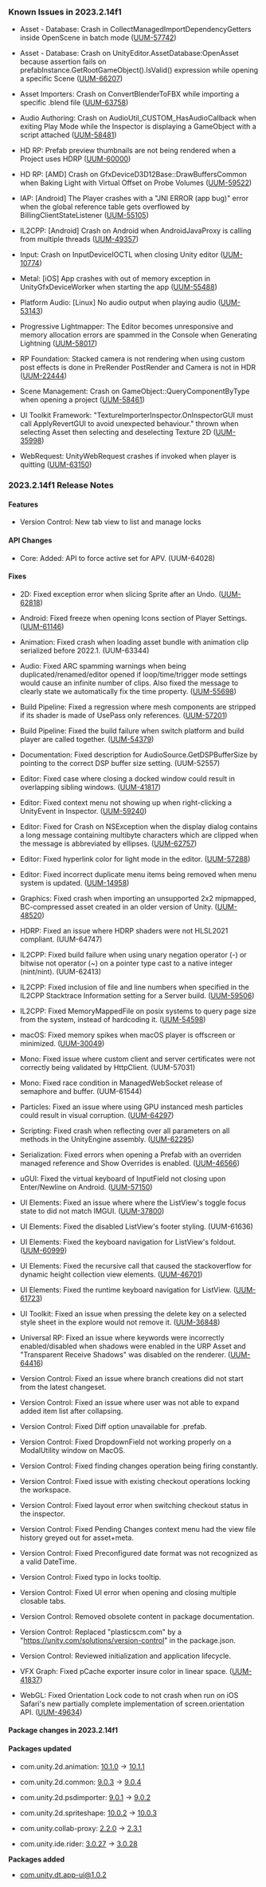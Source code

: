 ### Known Issues in 2023.2.14f1

- Asset - Database: Crash in CollectManagedImportDependencyGetters inside OpenScene in batch mode
    ([UUM-57742](https://issuetracker.unity3d.com/issues/crash-in-collectmanagedimportdependencygetters-inside-openscene-in-batch-mode))

- Asset - Database: Crash on UnityEditor.AssetDatabase:OpenAsset because assertion fails on prefabInstance.GetRootGameObject().IsValid() expression while opening a specific Scene
    ([UUM-66207](https://issuetracker.unity3d.com/issues/crash-on-unityeditor-dot-assetdatabase-openasset-because-assertion-fails-on-prefabinstance-dot-getrootgameobject-dot-isvalid-expression-while-opening-a-specific-scene))

- Asset Importers: Crash on ConvertBlenderToFBX while importing a specific .blend file
    ([UUM-63758](https://issuetracker.unity3d.com/issues/crash-on-convertblendertofbx-while-importing-a-specific-blend-file))

- Audio Authoring: Crash on AudioUtil_CUSTOM_HasAudioCallback when exiting Play Mode while the Inspector is displaying a GameObject with a script attached
    ([UUM-58481](https://issuetracker.unity3d.com/issues/crash-on-audioutil-custom-hasaudiocallback-when-exiting-play-mode-while-the-inspector-is-displaying-a-gameobject-with-an-empty-script-attached))

- HD RP: Prefab preview thumbnails are not being rendered when a Project uses HDRP
    ([UUM-60000](https://issuetracker.unity3d.com/issues/prefab-preview-thumbnails-are-not-being-rendered-when-a-project-uses-hdrp))

- HD RP: [AMD] Crash on GfxDeviceD3D12Base::DrawBuffersCommon when Baking Light with Virtual Offset on Probe Volumes 
    ([UUM-59522](https://issuetracker.unity3d.com/issues/amd-crash-on-gfxdeviced3d12base-drawbufferscommon-when-baking-light-with-virtual-offset-on-probe-volumes))

- IAP: [Android] The Player crashes with a "JNI ERROR (app bug)" error when the global reference table gets overflowed by BillingClientStateListener
    ([UUM-55105](https://issuetracker.unity3d.com/issues/android-the-player-crashes-with-a-jni-error-app-bug-error-when-the-global-reference-table-gets-overflowed-by-billingclientstatelistener))

- IL2CPP: [Android] Crash on Android when AndroidJavaProxy is calling from multiple threads
    ([UUM-49357](https://issuetracker.unity3d.com/issues/android-crash-on-android-when-androidjavaproxy-is-calling-from-multiple-threads))

- Input: Crash on InputDeviceIOCTL when closing Unity editor
    ([UUM-10774](https://issuetracker.unity3d.com/issues/crash-on-inputdeviceioctl-when-closing-unity-editor))

- Metal: [iOS] App crashes with out of memory exception in UnityGfxDeviceWorker when starting the app
    ([UUM-55488](https://issuetracker.unity3d.com/issues/ios-app-crashes-with-out-of-memory-exception-in-unitygfxdeviceworker-when-starting-the-app))

- Platform Audio: [Linux] No audio output when playing audio
    ([UUM-53143](https://issuetracker.unity3d.com/issues/linux-no-audio-output-when-playing-audio))

- Progressive Lightmapper: The Editor becomes unresponsive and memory allocation errors are spammed in the Console when Generating Lightning
    ([UUM-58017](https://issuetracker.unity3d.com/issues/the-editor-becomes-unresponsive-and-memory-allocation-errors-are-spammed-in-the-console-when-generating-lightning))

- RP Foundation: Stacked camera is not rendering when using custom post effects is done in PreRender PostRender and Camera is not in HDR
    ([UUM-22444](https://issuetracker.unity3d.com/issues/ios-stacked-camera-is-not-rendering-when-using-custom-post-effects-and-build-target-is-set-to-ios))

- Scene Management: Crash on  GameObject::QueryComponentByType when opening a project
    ([UUM-58461](https://issuetracker.unity3d.com/issues/crash-on-gameobject-querycomponentbytype-when-opening-a-project))

- UI Toolkit Framework: "TextureImporterInspector.OnInspectorGUI must call ApplyRevertGUI to avoid unexpected behaviour." thrown when selecting Asset then selecting and deselecting Texture 2D
    ([UUM-35998](https://issuetracker.unity3d.com/issues/textureimporterinspector-dot-oninspectorgui-must-call-applyrevertgui-to-avoid-unexpected-behaviour-dot-thrown-when-selecting-asset-then-selecting-and-deselecting-texture-2d))

- WebRequest: UnityWebRequest crashes if invoked when player is quitting
    ([UUM-63150](https://issuetracker.unity3d.com/issues/unitywebrequest-crashes-if-invoked-when-player-is-quitting))



### 2023.2.14f1 Release Notes

#### Features

- Version Control: New tab view to list and manage locks



#### API Changes

- Core: Added: API to force active set for APV.
    (UUM-64028)



#### Fixes

- 2D: Fixed exception error when slicing Sprite after an Undo.
    ([UUM-62818](https://issuetracker.unity3d.com/issues/automatic-slice-type-produces-different-results-and-argumentoutofrangeexception-index-was-out-of-range-must-be-non-negative-and-less-than-the-size-of-the-collection-dot-error-is-thrown-when-it-was-previously-undone))

- Android: Fixed freeze when opening Icons section of Player Settings.
    ([UUM-61146](https://issuetracker.unity3d.com/issues/android-editor-freezes-when-opening-the-icon-section-of-player-settings))

- Animation: Fixed crash when loading asset bundle with animation clip serialized before 2022.1.
    (UUM-63344)

- Audio: Fixed ARC spamming warnings when being duplicated/renamed/editor opened if loop/time/trigger mode settings would cause an infinite number of clips. Also fixed the message to clearly state we automatically fix the time property.
    ([UUM-55698](https://issuetracker.unity3d.com/issues/arc-throws-the-infinite-loop-pulse-warning-too-many-times))

- Build Pipeline: Fixed a regression where mesh components are stripped if its shader is made of UsePass only references.
    ([UUM-57201](https://issuetracker.unity3d.com/issues/uv1-data-is-lost-during-assetbundle-build-when-optimize-mesh-data-is-on))

- Build Pipeline: Fixed the build failure when switch platform and build player are called together.
    ([UUM-54379](https://issuetracker.unity3d.com/issues/android-burst-android-ndk-not-installed-build-error-thrown-when-using-switchactivebuildtarget-buildtargetgroup-dot-android-dot))

- Documentation: Fixed description for AudioSource.GetDSPBufferSize by pointing to the correct DSP buffer size setting.
    (UUM-52557)

- Editor: Fixed case where closing a docked window could result in overlapping sibling windows.
    ([UUM-41817](https://issuetracker.unity3d.com/issues/the-editor-ui-becomes-broken-when-any-window-of-the-custom-layout-is-closed))

- Editor: Fixed context menu not showing up when right-clicking a UnityEvent in Inspector.
    ([UUM-59240](https://issuetracker.unity3d.com/issues/context-menu-does-not-show-up-when-right-clicking-a-unityevent-in-inspector))

- Editor: Fixed for Crash on NSException when the display dialog contains a long message containing multibyte characters which are clipped when the message is abbreviated by ellipses.
    ([UUM-62757](https://issuetracker.unity3d.com/issues/crash-on-nsexception-when-the-display-dialog-contains-a-long-message-containing-multibyte-characters-which-are-clipped-when-the-message-is-abbreviated-by-dot-dot-dot))

- Editor: Fixed hyperlink color for light mode in the editor.
    ([UUM-57288](https://issuetracker.unity3d.com/issues/references-to-the-script-in-the-console-are-hard-to-read-when-using-unity-light-theme))

- Editor: Fixed incorrect duplicate menu items being removed when menu system is updated.
    ([UUM-14958](https://issuetracker.unity3d.com/issues/crash-when-creating-not-existing-menuitem))

- Graphics: Fixed crash when importing an unsupported 2x2 mipmapped, BC-compressed asset created in an older version of Unity.
    ([UUM-48520](https://issuetracker.unity3d.com/issues/non-power-of-4-bc1-texture-fallback-code-can-lead-to-a-crash-with-some-textures))

- HDRP: Fixed an issue where HDRP shaders were not HLSL2021 compliant.
    (UUM-64747)

- IL2CPP: Fixed build failure when using unary negation operator \(-\) or bitwise not operator \(~\) on a pointer type cast to a native integer \(nint/nint\).
    (UUM-62413)

- IL2CPP: Fixed inclusion of file and line numbers when specified in the IL2CPP Stacktrace Information setting for a Server build.
    ([UUM-59506](https://issuetracker.unity3d.com/issues/dedicated-server-build-does-not-show-line-number-in-output-when-il2cppstacktraceinfomation-is-set-to-methodfilelinenumber))

- IL2CPP: Fixed MemoryMappedFile on posix systems to query page size from the system, instead of hardcoding it.
    ([UUM-54598](https://issuetracker.unity3d.com/issues/ios-ioexception-is-thrown-when-offset-is-not-aligned-to-page-size))

- macOS: Fixed memory spikes when macOS player is offscreen or minimized.
    ([UUM-30049](https://issuetracker.unity3d.com/issues/os-freezes-when-playing-build-and-if-the-qualitysettings-dot-vsynccount-setting-is-set-and-switching-windows))

- Mono: Fixed issue where custom client and server certificates were not correctly being validated by HttpClient.
    (UUM-57031)

- Mono: Fixed race condition in ManagedWebSocket release of semaphore and buffer.
    (UUM-61544)

- Particles: Fixed an issue where using GPU instanced mesh particles could result in visual corruption.
    ([UUM-64297](https://issuetracker.unity3d.com/issues/legacy-particle-systems-with-mesh-gpu-instancing-can-show-visual-corruption-in-certain-conditions))

- Scripting: Fixed crash when reflecting over all parameters on all methods in the UnityEngine assembly.
    ([UUM-62295](https://issuetracker.unity3d.com/issues/crash-on-mono-log-write-logfile-when-using-the-methodbase-dot-getparameters-method))

- Serialization: Fixed errors when opening a Prefab with an overriden managed reference and Show Overrides is enabled.
    ([UUM-46566](https://issuetracker.unity3d.com/issues/unity-crashes-on-drivenpropertymanager-has-failed-to-register-property-after-enabling-show-overrides-when-a-managed-reference-is-overridden))

- uGUI: Fixed the virtual keyboard of InputField not closing upon Enter/Newline on Android.
    ([UUM-57150](https://issuetracker.unity3d.com/issues/android-the-software-keyboard-on-android-does-not-close-when-the-return-slash-done-key-is-hit))

- UI Elements: Fixed an issue where where the ListView's toggle focus state to did not match IMGUI.
    ([UUM-37800](https://issuetracker.unity3d.com/issues/treeview-child-display-toggle-styling-becomes-reversed-when-clicking-and-dragging-it))

- UI Elements: Fixed the disabled ListView's footer styling.
    (UUM-61636)

- UI Elements: Fixed the keyboard navigation for ListView's foldout.
    ([UUM-60999](https://issuetracker.unity3d.com/issues/elements-in-the-list-in-the-inspector-window-cant-be-opened-or-closed-when-using-arrow-keys))

- UI Elements: Fixed the recursive call that caused the stackoverflow for dynamic height collection view elements.
    ([UUM-46701](https://issuetracker.unity3d.com/issues/ui-toolkit-listview-recursive-method-call-causes-stackoverflowexception))

- UI Elements: Fixed the runtime keyboard navigation for ListView.
    ([UUM-61723](https://issuetracker.unity3d.com/issues/cant-navigate-through-listview-items-when-using-arrow-or-wasd-keys))

- UI Toolkit: Fixed an issue when pressing the delete key on a selected style sheet in the explore would not remove it.
    ([UUM-36848](https://issuetracker.unity3d.com/issues/uss-is-not-removed-when-delete-button-is-pressed))

- Universal RP: Fixed an issue where keywords were incorrectly enabled/disabled when shadows were enabled in the URP Asset and "Transparent Receive Shadows" was disabled on the renderer.
    ([UUM-64416](https://issuetracker.unity3d.com/issues/shader-variants-are-missing-when-shadows-are-enabled-and-transparent-receive-shadows-is-disabled))

- Version Control: Fixed an issue where branch creations did not start from the latest changeset.

- Version Control: Fixed an issue where user was not able to expand added item list after collapsing.

- Version Control: Fixed Diff option unavailable for .prefab.

- Version Control: Fixed DropdownField not working properly on a ModalUtility window on MacOS.

- Version Control: Fixed finding changes operation being firing constantly.

- Version Control: Fixed issue with existing checkout operations locking the workspace.

- Version Control: Fixed layout error when switching checkout status in the inspector.

- Version Control: Fixed Pending Changes context menu had the view file history greyed out for asset+meta.

- Version Control: Fixed Preconfigured date format was not recognized as a valid DateTime.

- Version Control: Fixed typo in locks tooltip.

- Version Control: Fixed UI error when opening and closing multiple closable tabs.

- Version Control: Removed obsolete content in package documentation.

- Version Control: Replaced "plasticscm.com" by a "https://unity.com/solutions/version-control" in the package.json.

- Version Control: Reviewed initialization and application lifecycle.

- VFX Graph: Fixed pCache exporter insure color in linear space.
    ([UUM-41837](https://issuetracker.unity3d.com/issues/assets-color-values-are-read-as-raw-pixel-values-when-using-point-cache))

- WebGL: Fixed Orientation Lock code to not crash when run on iOS Safari's new partially complete implementation of screen.orientation API.
    ([UUM-49634](https://issuetracker.unity3d.com/issues/orientation-locking-throws-exception-on-newer-ios-safari))




#### Package changes in 2023.2.14f1

#### Packages updated

- com.unity.2d.animation: [10.1.0](https://docs.unity3d.com/Packages/com.unity.2d.animation@10.1//changelog/CHANGELOG.html) &#x2192; [10.1.1](https://docs.unity3d.com/Packages/com.unity.2d.animation@10.1//changelog/CHANGELOG.html)

- com.unity.2d.common: [9.0.3](https://docs.unity3d.com/Packages/com.unity.2d.common@9.0//changelog/CHANGELOG.html) &#x2192; [9.0.4](https://docs.unity3d.com/Packages/com.unity.2d.common@9.0//changelog/CHANGELOG.html)

- com.unity.2d.psdimporter: [9.0.1](https://docs.unity3d.com/Packages/com.unity.2d.psdimporter@9.0//changelog/CHANGELOG.html) &#x2192; [9.0.2](https://docs.unity3d.com/Packages/com.unity.2d.psdimporter@9.0//changelog/CHANGELOG.html)

- com.unity.2d.spriteshape: [10.0.2](https://docs.unity3d.com/Packages/com.unity.2d.spriteshape@10.0//changelog/CHANGELOG.html) &#x2192; [10.0.3](https://docs.unity3d.com/Packages/com.unity.2d.spriteshape@10.0//changelog/CHANGELOG.html)

- com.unity.collab-proxy: [2.2.0](https://docs.unity3d.com/Packages/com.unity.collab-proxy@2.2//changelog/CHANGELOG.html) &#x2192; [2.3.1](https://docs.unity3d.com/Packages/com.unity.collab-proxy@2.3//changelog/CHANGELOG.html)

- com.unity.ide.rider: [3.0.27](https://docs.unity3d.com/Packages/com.unity.ide.rider@3.0//changelog/CHANGELOG.html) &#x2192; [3.0.28](https://docs.unity3d.com/Packages/com.unity.ide.rider@3.0//changelog/CHANGELOG.html)

**Packages added**

- [com.unity.dt.app-ui@1.0.2](https://docs.unity3d.com/Packages/com.unity.dt.app-ui@1.0//changelog/CHANGELOG.html)